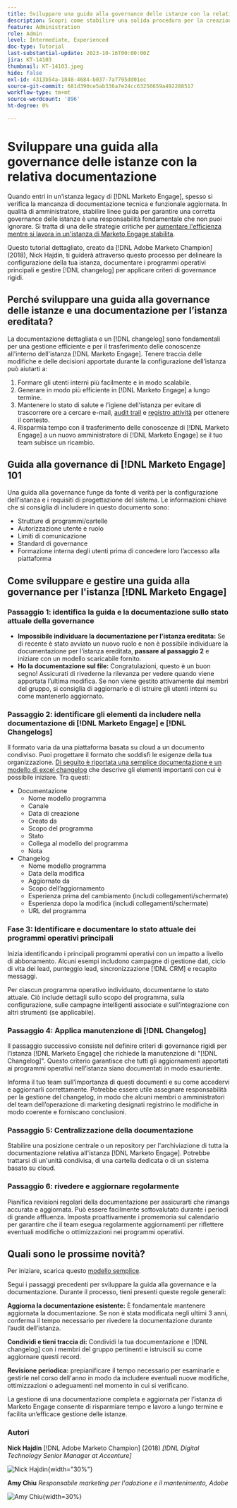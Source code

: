 ```yaml
---
title: Sviluppare una guida alla governance delle istanze con la relativa documentazione
description: Scopri come stabilire una solida procedura per la creazione e la manutenzione della documentazione e del registro modifiche per l’istanza di Marketo Engage. In questo modo non solo si risparmia tempo per la condivisione delle conoscenze del team, ma si migliora anche lo stato e l’efficienza dell’istanza.
feature: Administration
role: Admin
level: Intermediate, Experienced
doc-type: Tutorial
last-substantial-update: 2023-10-16T00:00:00Z
jira: KT-14103
thumbnail: KT-14103.jpeg
hide: false
exl-id: 4313b54a-1848-4684-b037-7a7795dd01ec
source-git-commit: 681d390ce5ab336a7e24cc63256659a492288517
workflow-type: tm+mt
source-wordcount: '896'
ht-degree: 0%

---
```


# Sviluppare una guida alla governance delle istanze con la relativa documentazione

Quando entri in un&#39;istanza legacy di [!DNL Marketo Engage], spesso si verifica la mancanza di documentazione tecnica e funzionale aggiornata. In qualità di amministratore, stabilire linee guida per garantire una corretta governance delle istanze è una responsabilità fondamentale che non puoi ignorare. Si tratta di una delle strategie critiche per [aumentare l&#39;efficienza mentre si lavora in un&#39;istanza di Marketo Engage stabilita](https://nation.marketo.com/t5/champion-program-blogs/3-tips-to-increase-your-efficiency-in-an-inherited-instance/ba-p/247582).

Questo tutorial dettagliato, creato da [!DNL Adobe Marketo Champion] (2018), Nick Hajdin, ti guiderà attraverso questo processo per delineare la configurazione della tua istanza, documentare i programmi operativi principali e gestire [!DNL changelog] per applicare criteri di governance rigidi.

## Perché sviluppare una guida alla governance delle istanze e una documentazione per l’istanza ereditata?

La documentazione dettagliata e un [!DNL changelog] sono fondamentali per una gestione efficiente e per il trasferimento delle conoscenze all&#39;interno dell&#39;istanza [!DNL Marketo Engage]. Tenere traccia delle modifiche e delle decisioni apportate durante la configurazione dell’istanza può aiutarti a:

1. Formare gli utenti interni più facilmente e in modo scalabile.
2. Generare in modo più efficiente in [!DNL Marketo Engage] a lungo termine.
3. Mantenere lo stato di salute e l&#39;igiene dell&#39;istanza per evitare di trascorrere ore a cercare e-mail, [audit trail](https://experienceleague.adobe.com/docs/marketo/using/product-docs/administration/audit-trail/audit-trail-overview.html?lang=it) e [registro attività](https://experienceleague.adobe.com/docs/marketo/using/product-docs/core-marketo-concepts/smart-lists-and-static-lists/managing-people-in-smart-lists/locate-the-activity-log-for-a-person.html?lang=it) per ottenere il contesto.
4. Risparmia tempo con il trasferimento delle conoscenze di [!DNL Marketo Engage] a un nuovo amministratore di [!DNL Marketo Engage] se il tuo team subisce un ricambio.

## Guida alla governance di [!DNL Marketo Engage] 101

Una guida alla governance funge da fonte di verità per la configurazione dell’istanza e i requisiti di progettazione del sistema. Le informazioni chiave che si consiglia di includere in questo documento sono:

* Strutture di programmi/cartelle
* Autorizzazione utente e ruolo
* Limiti di comunicazione
* Standard di governance
* Formazione interna degli utenti prima di concedere loro l’accesso alla piattaforma

## Come sviluppare e gestire una guida alla governance per l&#39;istanza [!DNL Marketo Engage]

### Passaggio 1: identifica la guida e la documentazione sullo stato attuale della governance

* **Impossibile individuare la documentazione per l&#39;istanza ereditata:** Se di recente è stato avviato un nuovo ruolo e non è possibile individuare la documentazione per l&#39;istanza ereditata, **passare al passaggio 2** e iniziare con un modello scaricabile fornito.
* **Ho la documentazione sul file:** Congratulazioni, questo è un buon segno! Assicurati di rivederne la rilevanza per vedere quando viene apportata l’ultima modifica. Se non viene gestito attivamente dai membri del gruppo, si consiglia di aggiornarlo e di istruire gli utenti interni su come mantenerlo aggiornato.

### Passaggio 2: identificare gli elementi da includere nella documentazione di [!DNL Marketo Engage] e [!DNL Changelogs]

Il formato varia da una piattaforma basata su cloud a un documento condiviso. Puoi progettare il formato che soddisfi le esigenze della tua organizzazione. [Di seguito è riportata una semplice documentazione e un modello di excel changelog](/help/tutorial-inherited-instance/_assets/downloads/Adobe_Marketo_Engage_Inherited_Instance_Documentation-Changlog.xlsx) che descrive gli elementi importanti con cui è possibile iniziare. Tra questi:

* Documentazione
   * Nome modello programma
   * Canale
   * Data di creazione
   * Creato da
   * Scopo del programma
   * Stato
   * Collega al modello del programma
   * Nota
* Changelog
   * Nome modello programma
   * Data della modifica
   * Aggiornato da
   * Scopo dell’aggiornamento
   * Esperienza prima del cambiamento (includi collegamenti/schermate)
   * Esperienza dopo la modifica (includi collegamenti/schermate)
   * URL del programma

### Fase 3: Identificare e documentare lo stato attuale dei programmi operativi principali

Inizia identificando i principali programmi operativi con un impatto a livello di abbonamento. Alcuni esempi includono campagne di gestione dati, ciclo di vita dei lead, punteggio lead, sincronizzazione [!DNL CRM] e recapito messaggi.

Per ciascun programma operativo individuato, documentarne lo stato attuale. Ciò include dettagli sullo scopo del programma, sulla configurazione, sulle campagne intelligenti associate e sull’integrazione con altri strumenti (se applicabile).

### Passaggio 4: Applica manutenzione di [!DNL Changelog]

Il passaggio successivo consiste nel definire criteri di governance rigidi per l&#39;istanza [!DNL Marketo Engage] che richiede la manutenzione di &quot;[!DNL Changelog]&quot;. Questo criterio garantisce che tutti gli aggiornamenti apportati ai programmi operativi nell’istanza siano documentati in modo esauriente.

Informa il tuo team sull’importanza di questi documenti e su come accedervi e aggiornarli correttamente. Potrebbe essere utile assegnare responsabilità per la gestione del changelog, in modo che alcuni membri o amministratori del team dell’operazione di marketing designati registrino le modifiche in modo coerente e forniscano conclusioni.

### Passaggio 5: Centralizzazione della documentazione

Stabilire una posizione centrale o un repository per l&#39;archiviazione di tutta la documentazione relativa all&#39;istanza [!DNL Marketo Engage]. Potrebbe trattarsi di un&#39;unità condivisa, di una cartella dedicata o di un sistema basato su cloud.

### Passaggio 6: rivedere e aggiornare regolarmente

Pianifica revisioni regolari della documentazione per assicurarti che rimanga accurata e aggiornata. Può essere facilmente sottovalutato durante i periodi di grande affluenza. Imposta proattivamente i promemoria sul calendario per garantire che il team esegua regolarmente aggiornamenti per riflettere eventuali modifiche o ottimizzazioni nei programmi operativi.

## Quali sono le prossime novità?

Per iniziare, scarica questo [modello semplice](/help/tutorial-inherited-instance/_assets/downloads/Adobe_Marketo_Engage_Inherited_Instance_Documentation-Changlog.xlsx).

Segui i passaggi precedenti per sviluppare la guida alla governance e la documentazione. Durante il processo, tieni presenti queste regole generali:

**Aggiorna la documentazione esistente:**
È fondamentale mantenere aggiornata la documentazione. Se non è stata modificata negli ultimi 3 anni, conferma il tempo necessario per rivedere la documentazione durante l’audit dell’istanza.

**Condividi e tieni traccia di:**
Condividi la tua documentazione e [!DNL changelog] con i membri del gruppo pertinenti e istruiscili su come aggiornare questi record.

**Revisione periodica:** prepianificare il tempo necessario per esaminarle e gestirle nel corso dell&#39;anno in modo da includere eventuali nuove modifiche, ottimizzazioni o adeguamenti nel momento in cui si verificano.

La gestione di una documentazione completa e aggiornata per l’istanza di Marketo Engage consente di risparmiare tempo e lavoro a lungo termine e facilita un’efficace gestione delle istanze.

### Autori

**Nick Hajdin**
[!DNL Adobe Marketo Champion] (2018)
*[!DNL Digital Technology Senior Manager at Accenture]*

![Nick Hajdin](/help/tutorial-inherited-instance/_assets/authors/Customer_Author_Nicholas_Hajdin.png){width="30%"}

**Amy Chiu**
*Responsabile marketing per l&#39;adozione e il mantenimento, Adobe*

![Amy Chiu](/help/tutorial-inherited-instance/_assets/authors/Adobe_Author_Amy_Chiu.png){width=30%}
